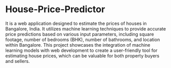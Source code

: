 # House-Price-Predictor

It is a web application designed to estimate the prices of houses in Bangalore, India. It utilizes machine learning techniques to provide accurate price predictions based on various input parameters, including square footage, number of bedrooms (BHK), number of bathrooms, and location within Bangalore.
This project showcases the integration of machine learning models with web development to create a user-friendly tool for estimating house prices, which can be valuable for both property buyers and sellers.
